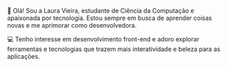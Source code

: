 👋 Olá! Sou a Laura Vieira, estudante de Ciência da Computação e apaixonada por tecnologia. Estou sempre em busca de aprender coisas novas e me aprimorar como desenvolvedora.

💻 Tenho interesse em desenvolvimento front-end e adoro explorar ferramentas e tecnologias que trazem mais interatividade e beleza para as aplicações.
